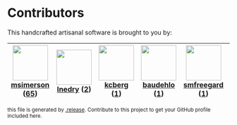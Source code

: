 # Contributors

This handcrafted artisanal software is brought to you by:

| <img height="80" src="https://avatars.githubusercontent.com/u/261635?v=4"><br><a href="https://github.com/msimerson">msimerson</a> (<a href="https://github.com/haraka/test-fixtures/commits?author=msimerson">65</a>)| <img height="80" src="https://avatars.githubusercontent.com/u/203240?v=4"><br><a href="https://github.com/lnedry">lnedry</a> (<a href="https://github.com/haraka/test-fixtures/commits?author=lnedry">2</a>)| <img height="80" src="https://avatars.githubusercontent.com/u/1432035?v=4"><br><a href="https://github.com/kcberg">kcberg</a> (<a href="https://github.com/haraka/test-fixtures/commits?author=kcberg">1</a>)| <img height="80" src="https://avatars.githubusercontent.com/u/662371?v=4"><br><a href="https://github.com/baudehlo">baudehlo</a> (<a href="https://github.com/haraka/test-fixtures/commits?author=baudehlo">1</a>)| <img height="80" src="https://avatars.githubusercontent.com/u/550490?v=4"><br><a href="https://github.com/smfreegard">smfreegard</a> (<a href="https://github.com/haraka/test-fixtures/commits?author=smfreegard">1</a>)| <img height="80" src="https://avatars.githubusercontent.com/u/3261021?v=4"><br><a href="https://github.com/nickolson">nickolson</a> (<a href="https://github.com/haraka/test-fixtures/commits?author=nickolson">1</a>)|
| :---: | :---: | :---: | :---: | :---: | :---: |

<sub>this file is generated by [.release](https://github.com/msimerson/.release).
Contribute to this project to get your GitHub profile included here.</sub>
